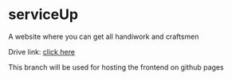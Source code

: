 # serviceUp
A website where you can get all handiwork and craftsmen

Drive link: [click here](https://drive.google.com/drive/folders/1PrjyL4Ugaum4gfGdPm1ZjBPlTxyuQ5AK?usp=sharing)

This branch will be used for hosting the frontend on github pages
